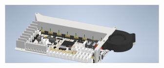 ![image](https://github.com/Markus-1984/Printer-mods/blob/main/Octopus%20Pro%20Driver%20Fan%20Duct/Octopus%20Pro%20Driver%20Fan%20Duct.png)

